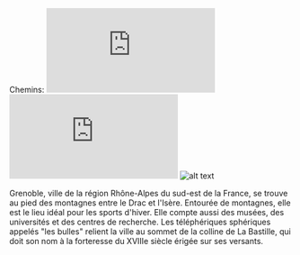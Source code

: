 Chemins:
![Salle 1](https://github.com/indiaye18/TP2_Lab/blob/main/jeu-heros-Labyrinthe-Tour-Monde/Nantes.md) 
![Salle 2](https://github.com/indiaye18/TP2_Lab/blob/main/jeu-heros-Labyrinthe-Tour-Monde/Game_Over.md)
![alt text](https://www.gix-immobilier.fr/public/files/images/AdobeStock_75656482.jpeg)

Grenoble, ville de la région Rhône-Alpes du sud-est de la France, se trouve au pied des montagnes entre le Drac et l'Isère. Entourée de montagnes, elle est le lieu idéal pour les sports d'hiver. Elle compte aussi des musées, des universités et des centres de recherche. Les téléphériques sphériques appelés "les bulles" relient la ville au sommet de la colline de La Bastille, qui doit son nom à la forteresse du XVIIIe siècle érigée sur ses versants.
